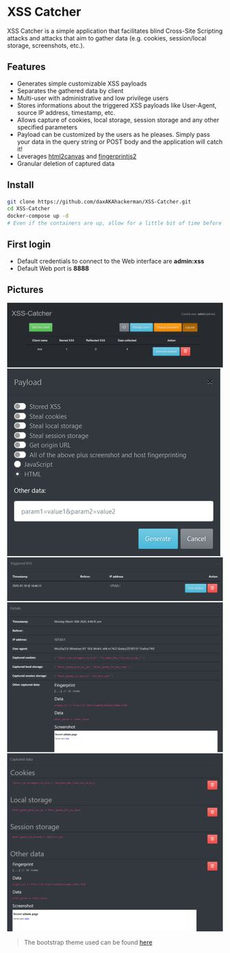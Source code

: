 # XSS Catcher
XSS Catcher is a simple application that facilitates blind Cross-Site Scripting attacks and attacks that aim to gather data (e.g. cookies, session/local storage, screenshots, etc.). 
## Features
* Generates simple customizable XSS payloads
* Separates the gathered data by client
* Multi-user with administrative and low privilege users
* Stores informations about the triggered XSS payloads like User-Agent, source IP address, timestamp, etc.
* Allows capture of cookies, local storage, session storage and any other specified parameters
* Payload can be customized by the users as he pleases. Simply pass your data in the query string or POST body and the application will catch it! 
* Leverages [html2canvas](https://github.com/niklasvh/html2canvas) and [fingerprintjs2](https://github.com/Valve/fingerprintjs2)
* Granular deletion of captured data
## Install
```bash
git clone https://github.com/daxAKAhackerman/XSS-Catcher.git
cd XSS-Catcher
docker-compose up -d
# Even if the containers are up, allow for a little bit of time before the first login. The MySQL container takes like 1 minute to be ready
```
## First login
* Default credentials to connect to the Web interface are **admin:xss**
* Default Web port is **8888**
## Pictures
![Alt text](/pictures/dashboard.png?raw=true "Dashboard")
![Alt text](/pictures/payload.png?raw=true "Payload generation")
![Alt text](/pictures/xss.png?raw=true "Captured XSS")
![Alt text](/pictures/details.png?raw=true "XSS details")
![Alt text](/pictures/data.png?raw=true "Captured data")

> The bootstrap theme used can be found [here](https://bootswatch.com/slate/)
